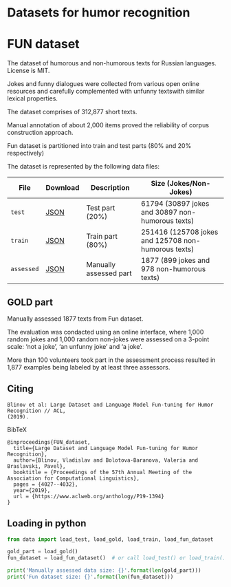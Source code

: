 # Datasets for humor recognition


FUN dataset
========

The dataset of humorous and non-humorous texts for Russian languages. 
License is MIT.

Jokes and funny dialogues were collected from various open online resources and carefully complemented 
with unfunny textswith similar lexical properties.

The  dataset comprises of 312,877 short texts.  

Manual annotation of about 2,000 items proved the reliability of corpus 
construction approach. 

Fun dataset is partitioned into train and test parts (80% and 20% respectively)

The dataset is represented by the following data files:

File | Download |Description | Size (Jokes/Non-Jokes) | 
---- | -------- | -----------| -----------
`test` | [JSON](https://raw.githubusercontent.com/computational-humor/humor-recognition/master/data/FUN-dataset/test.json) | Test part (20%) | 61794 (30897 jokes and 30897 non-humorous texts)|
`train` | [JSON](https://raw.githubusercontent.com/computational-humor/humor-recognition/master/data/FUN-dataset/train.json)| Train part (80%) | 251416 (125708 jokes and 125708 non-humorous texts)|
`assessed` | [JSON](https://raw.githubusercontent.com/computational-humor/humor-recognition/master/data/FUN-dataset/assessed.json) | Manually assessed part | 1877 (899 jokes and 978 non-humorous texts)|


GOLD part
------
Manually assessed 1877 texts from Fun dataset.

The evaluation  was condacted using  an  online  interface, where 1,000 random jokes and 1,000 random non-jokes were assessed 
on a 3-point scale: 
‘not a joke’,  ‘an unfunny joke’ and ‘a joke’.  

More than 100  volunteers  took part in the assessment process resulted in 1,877  examples being labeled by at least three assessors. 


Citing
------


    Blinov et al: Large Dataset and Language Model Fun-tuning for Humor Recognition // ACL,
    (2019).
    

BibTeX

    @inproceedings{FUN_dataset,
      title={Large Dataset and Language Model Fun-tuning for Humor Recognition},
      author={Blinov, Vladislav and Bolotova-Baranova, Valeria and Braslavski, Pavel},
      booktitle = {Proceedings of the 57th Annual Meeting of the Association for Computational Linguistics},
      pages = {4027--4032},
      year={2019},
      url = {https://www.aclweb.org/anthology/P19-1394}
    }


Loading in python 
------
```python
from data import load_test, load_gold, load_train, load_fun_dataset

gold_part = load_gold()
fun_dataset = load_fun_dataset()  # or call load_test() or load_train() for test or train part

print('Manually assessed data size: {}'.format(len(gold_part)))
print('Fun dataset size: {}'.format(len(fun_dataset)))
```
